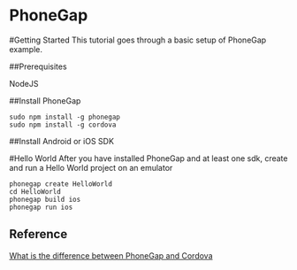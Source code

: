 PhoneGap
==========================

#Getting Started
This tutorial goes through a basic setup of PhoneGap example.

##Prerequisites

NodeJS

##Install PhoneGap
```
sudo npm install -g phonegap
sudo npm install -g cordova
```

##Install Android or iOS SDK

#Hello World
After you have installed PhoneGap and at least one sdk, create and run a Hello World project on an emulator
```
phonegap create HelloWorld
cd HelloWorld
phonegap build ios
phonegap run ios
```

## Reference
[What is the difference between PhoneGap and Cordova](http://ionicframework.com/blog/what-is-cordova-phonegap/)

